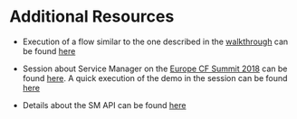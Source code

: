 # Additional Resources

- Execution of a flow similar to the one described in the [walkthrough]() can be found [here]()

- Session about Service Manager on the [Europe CF Summit 2018](https://www.cloudfoundry.org/event/eusummit2018/) can be found [here](). A quick execution of the demo in the session can be found [here](https://www.youtube.com/watch?v=FG2bIv34P10)

- Details about the SM API can be found [here](https://github.com/Peripli/specification/blob/master/api.md) 